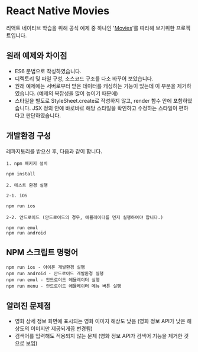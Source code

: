 # React Native Movies

리액트 네이티브 학습을 위해 공식 예제 중 하나인 '[Movies](https://github.com/facebook/react-native/tree/master/Examples/Movies)'를 따라해 보기위한 프로젝트입니다.

## 원래 예제와 차이점

- ES6 문법으로 작성하였습니다.
- 디렉토리 및 파일 구성, 소스코드 구조를 다소 바꾸어 보았습니다.
- 원래 예제에는 서버로부터 받은 데이터를 캐싱하는 기능이 있는데 이 부분을 제거하였습니다. (예제의 복잡성을 많이 높이기 때문에)
- 스타일을 별도로 StyleSheet.create로 작성하지 않고, render 함수 안에 포함하였습니다. JSX 정의 안에 바로바로 해당 스타일을 확인하고 수정하는 스타일이 편하다고 판단하였습니다.

## 개발환경 구성

레파지토리를 받으신 후, 다음과 같이 합니다.

```
1. npm 패키지 설치

npm install

2. 테스트 환경 실행

2-1. iOS

npm run ios

2-2. 안드로이드 (안드로이드의 경우, 에뮬레이터를 먼저 실행하여야 합니다.)

npm run emul
npm run android
```

## NPM 스크립트 명령어

```
npm run ios - 아이폰 개발환경 실행
npm run android - 안드로이드 개발환경 실행
npm run emul - 안드로이드 에뮬레이터 실행
npm run menu - 안드로이드 에뮬레이터 메뉴 버튼 실행
```

## 알려진 문제점

- 영화 상세 정보 화면에 표시되는 영화 이미지 해상도 낮음 (영화 정보 API가 낮은 해상도의 이미지만 제공되게끔 변경됨)
- 검색어를 입력해도 적용되지 않는 문제 (영화 정보 API가 검색어 기능을 제거한 것으로 보임)
